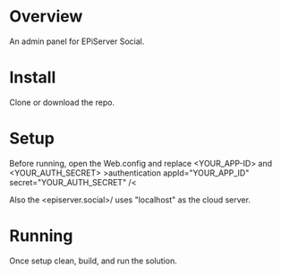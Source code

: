 # Overview
An admin panel for EPiServer Social.

# Install
Clone or download the repo.

# Setup
Before running, open the Web.config and replace <YOUR_APP-ID> and <YOUR_AUTH_SECRET>
    &gt;authentication appId="YOUR_APP_ID" secret="YOUR_AUTH_SECRET" /&lt;

Also the <episerver.social>/<endpoints> uses "localhost" as the cloud server.

# Running
Once setup clean, build, and run the solution.
